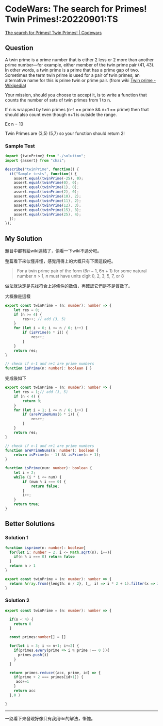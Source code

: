 # CodeWars: The search for Primes! Twin Primes!:20220901:TS

[The search for Primes! Twin Primes! | Codewars](https://www.codewars.com/kata/596549c7743cf369b900021b/typescript)

## Question

A twin prime is a prime number that is either 2 less or 2 more than another prime number—for example, either member of the twin prime pair (41, 43). In other words, a twin prime is a prime that has a prime gap of two. Sometimes the term twin prime is used for a pair of twin primes; an alternative name for this is prime twin or prime pair. (from wiki [Twin prime - Wikipedia](https://en.wikipedia.org/wiki/Twin_prime))

Your mission, should you choose to accept it, is to write a function that counts the number of sets of twin primes from 1 to n.

If n is wrapped by twin primes (n-1 == prime && n+1 == prime) then that should also count even though n+1 is outside the range.

Ex n = 10

Twin Primes are (3,5) (5,7) so your function should return 2!

### Sample Test

```typescript
import {twinPrime} from "./solution";
import {assert} from "chai";

describe("twinPrime", function() {
  it("Sample tests", function() {
    assert.equal(twinPrime(-25), 0);
    assert.equal(twinPrime(0), 0);
    assert.equal(twinPrime(1), 0);
    assert.equal(twinPrime(2), 0);
    assert.equal(twinPrime(10), 2);
    assert.equal(twinPrime(11), 2);
    assert.equal(twinPrime(12), 3);
    assert.equal(twinPrime(15), 3);
    assert.equal(twinPrime(25), 4);
  });
});
```

## My Solution

題目中都有給wiki連結了，偷看一下wiki不過分吧。

整篇看下來似懂非懂，感覺用得上的大概只有下面這段吧。

> For a twin prime pair of the form (6*n* − 1, 6*n* + 1) for some natural number *n* > 1, *n* must have units digit 0, 2, 3, 5, 7, or 8

做法就決定是先找符合上述條件的數值，再確認它們是不是質數了。

大概像是這樣

```typescript
export const twinPrime = (n: number): number => {
    let res = 0;
    if (n >= 4) {
        res++; // add (3, 5)
    }
    for (let i = 0; i <= n / 6; i++) {
        if (isPrime(6 * i)) {
            res++;
        }
    }
    return res;
}

// check if n-1 and n+1 are prime numbers
function isPrime(n: number): boolean { }
```

完成後如下

```typescript
export const twinPrime = (n: number): number => {
    let res = 1;// add (3, 5)
    if (n < 4) {
        return 0;
    }
    for (let i = 1; i <= n / 6; i++) {
        if (arePrimeNums(6 * i)) {
            res++;
        }
    }
    return res;
}

// check if n-1 and n+1 are prime numbers
function arePrimeNums(n: number): boolean {
    return isPrime(n - 1) && isPrime(n + 1);
}

function isPrime(num: number): boolean {
    let i = 2;
    while (i * i <= num) {
        if (num % i === 0) {
            return false;
        }
        i++;
    }
    return true;
}
```

## Better Solutions

### Solution 1

```typescript
function isprime(n: number): boolean{
  for(let i: number = 2; i <= Math.sqrt(n); i++){
    if(n % i === 0) return false
  }
  return n > 1
}

export const twinPrime = (n: number): number => {
  return Array.from({length: n / 2}, (_, i) => i * 2 + 1).filter(x => isprime(x) && isprime(x + 2)).length
}
```

### Solution 2

```typescript
export const twinPrime = (n: number): number => {

  if(n < 4) {
    return 0
  }

  const primes:number[] = [] 

  for(let i = 3; i <= n+1; i+=2) {
    if(primes.every(prime => i % prime !== 0 )){
      primes.push(i)
    }
  }

  return primes.reduce((acc, prime, id) => {
    if(prime + 2 === primes[id+1]) {
     acc+=1
    }
    return acc
  },0 )

}
```

---

一路看下來發現好像只有我用6n的解法，慚愧。
